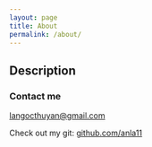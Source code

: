 ```yaml
---
layout: page
title: About
permalink: /about/
---
```


## Description


### Contact me

[langocthuyan@gmail.com](mailto:langocthuyan@gmail.com)

Check out my git: [github.com/anla11](https://github.com/anla11)
